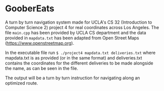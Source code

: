 <h1> GooberEats </h1>

A turn by turn navigation system made for UCLA's CS 32 (Introduction to Computer Science 2) project 4 for real coordinates across Los Angeles. The file `main.cpp` has been provided by UCLA CS department and the data provided in `mapdata.txt` has been adapted from Open Street Maps (https://www.openstreetmap.org).


In the executable file run `$ ./project4 mapdata.txt deliveries.txt` where mapdata.txt is as provided (or in the same format) and deliveries.txt contains the coordinates for the different deliveries to be made alongside the name, as can be seen in the file. 

The output will be a turn by turn instruction for navigating along an optimized route. 
